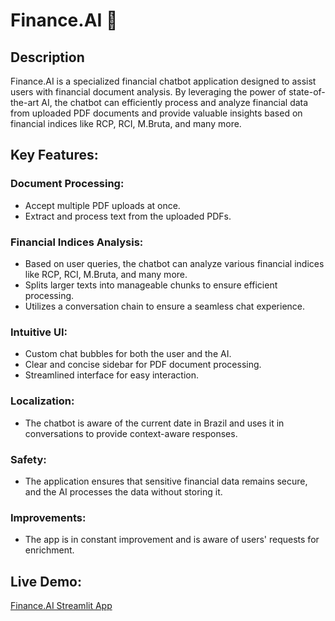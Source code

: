 # Finance.AI :brain:

## Description
Finance.AI is a specialized financial chatbot application designed to assist users with financial document analysis. By leveraging the power of state-of-the-art AI, the chatbot can efficiently process and analyze financial data from uploaded PDF documents and provide valuable insights based on financial indices like RCP, RCI, M.Bruta, and many more.

## Key Features:

### Document Processing:
- Accept multiple PDF uploads at once.
- Extract and process text from the uploaded PDFs.

### Financial Indices Analysis:
- Based on user queries, the chatbot can analyze various financial indices like RCP, RCI, M.Bruta, and many more.
- Splits larger texts into manageable chunks to ensure efficient processing.
- Utilizes a conversation chain to ensure a seamless chat experience.

### Intuitive UI:
- Custom chat bubbles for both the user and the AI.
- Clear and concise sidebar for PDF document processing.
- Streamlined interface for easy interaction.

### Localization:
- The chatbot is aware of the current date in Brazil and uses it in conversations to provide context-aware responses.

### Safety:
- The application ensures that sensitive financial data remains secure, and the AI processes the data without storing it.

### Improvements:
- The app is in constant improvement and is aware of users' requests for enrichment.
  
## Live Demo:
[Finance.AI Streamlit App](https://finance-ai-qna-streamlit.app)
